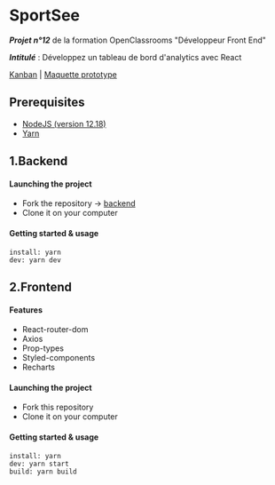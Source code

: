 # SportSee

***Projet n°12*** de la formation OpenClassrooms "Développeur Front End"

***Intitulé*** : Développez un tableau de bord d'analytics avec React

[Kanban](https://www.notion.so/Tableau-de-bord-SportSee-6686aa4b5f44417881a4884c9af5669e)  | 
[Maquette prototype](https://www.figma.com/file/BMomGVZqLZb811mDMShpLu/UI-design-Sportify-FR)

## Prerequisites
- [NodeJS (version 12.18)](https://nodejs.org/en/)
- [Yarn](https://yarnpkg.com/)


## 1.Backend

#### Launching the project
- Fork the repository -> [backend](https://github.com/OpenClassrooms-Student-Center/P9-front-end-dashboard)
- Clone it on your computer
#### Getting started & usage
`install: yarn`<br>
`dev: yarn dev`


## 2.Frontend

#### Features
- React-router-dom
- Axios
- Prop-types
- Styled-components
- Recharts

#### Launching the project
- Fork this repository
- Clone it on your computer
#### Getting started & usage
`install: yarn`<br>
`dev: yarn start`<br>
`build: yarn build`
